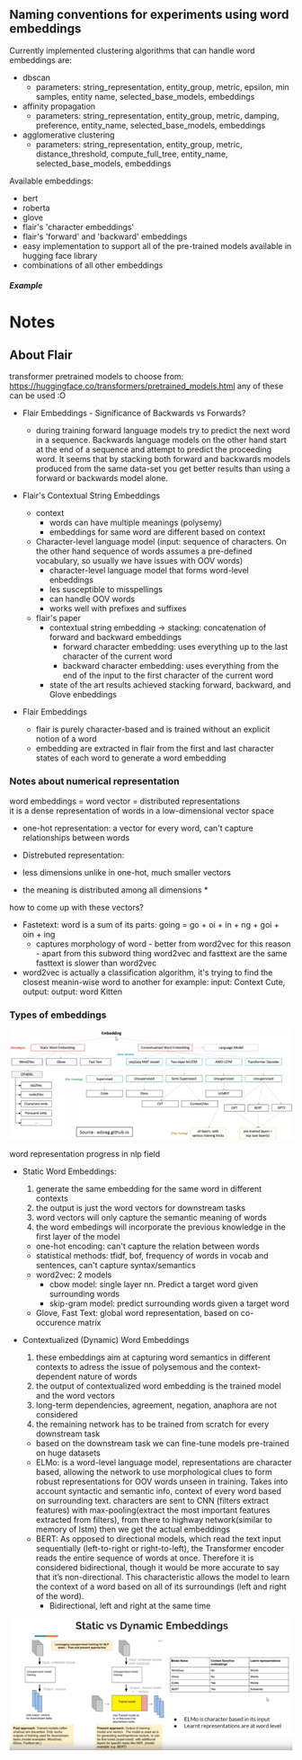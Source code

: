 ## Naming conventions for experiments using word embeddings

Currently implemented clustering algorithms that can handle word embeddings are:
* dbscan
    * parameters: string_representation, entity_group, metric, epsilon, min samples, 
    entity name, selected_base_models, embeddings
* affinity propagation
    * parameters: string_representation, entity_group, metric, damping, preference,
    entity_name, selected_base_models, embeddings
* agglomerative clustering
    * parameters: string_representation, entity_group, metric, distance_threshold, 
    compute_full_tree, entity_name, selected_base_models, embeddings

Available embeddings:
* bert
* roberta
* glove
* flair's 'character embeddings'
* flair's 'forward' and 'backward' embeddings
* easy implementation to support all of the pre-trained models available in 
hugging face library
* combinations of all other embeddings

##### Example



# Notes

## About Flair
transformer pretrained models to choose from: https://huggingface.co/transformers/pretrained_models.html
any of these can be used   :O
* Flair Embeddings - Significance of Backwards vs Forwards?
    * during training forward language models try to predict the next word in a 
    sequence. Backwards language models on the other hand start at the end of a sequence and attempt to predict the
    proceeding word. It seems that by stacking both forward and backwards models produced from the same data-set you 
    get better results than using a forward or backwards model alone.
    
 * Flair's Contextual String Embeddings
    * context
        * words can have multiple meanings (polysemy)
        * embeddings for same word are different based on context
    * Character-level language model (input: sequence of characters. On the other hand sequence of words assumes 
    a pre-defined vocabulary, so usually we have issues with OOV words)
        * character-level language model that forms word-level enbeddings
        * les susceptible to misspellings
        * can handle OOV words
        * works well with prefixes and suffixes
    * flair's paper
        * contextual string embedding -> stacking: concatenation of forward and backward embeddings
            * forward character embedding: uses everything up to the last character of the current word
            * backward character embedding: uses everything from the end of the input to the first character of the 
            current word
        * state of the art results achieved stacking forward, backward, and Glove enbeddings
 * Flair Embeddings
    * flair is purely character-based and is trained without an explicit notion of a word
    * embedding are extracted in flair from the first and last character states of each word to generate a word embedding
 
        
### Notes about numerical representation


word embeddings = word vector = distributed representations    
it is a dense representation of words in a low-dimensional vector space    
* one-hot representation:
a vector for every word, can't capture relationships between words

* Distrebuted representation:
* less dimensions unlike in one-hot, much smaller vectors 
* the meaning is distributed among all dimensions *
    
how to come up with these vectors?    
* Fastetext: word is a sum of its parts: going = go + oi + in + ng + goi + oin + ing
    * captures morphology of word - better from word2vec for this reason - apart from this subword thing word2vec and fasttext are the same
    fasttext is slower than word2vec
* word2vec is actually a classification algorithm, it's trying to find the closest meanin-wise word to another
for example: input: Context Cute, output: output: word Kitten

### Types of embeddings

![embedding_types.png](../media/embedding_types.png)

word representation progress in nlp field
* Static Word Embeddings:
    1. generate the same embedding for the same word in different contexts
    2. the output is just the word vectors for downstream tasks
    3. word vectors will only capture the semantic meaning of words
    4. the word embedings will incorporate the previous knowledge in the first layer of the model 
    * one-hot encoding: can't capture the relation between words
    * statistical methods: tfidf, bof, frequency of words in vocab and sentences, can't capture syntax/semantics
    * word2vec: 2 models
        * cbow model: single layer nn. Predict a target word given surrounding words
        * skip-gram model:  predict surrounding words given a target word
    * Glove, Fast Text: global word representation, based on co-occurence matrix

* Contextualized (Dynamic) Word Embeddings
    1. these embeddings aim at capturing word semantics in different contexts to adress the issue of polysemous and
    the context-dependent nature of words
    2. the output of contextualized word embedding is the trained model and the word vectors
    3. long-term dependencies, agreement, negation, anaphora are not considered
    4. the remaining network has to be trained from scratch for every downstream task
    * based on the downstream task we can fine-tune models pre-trained on huge datasets
    * ELMo: is a word-level language model, representations are character based, allowing the network to use
     morphological clues to form robust
    representations for OOV words unseen in training. Takes into account syntactic and semantic info, 
    context of every word based on surrounding text. characters are sent to CNN (filters extract features) 
    with max-pooling(extract the most important features extracted from filters), from there 
    to highway network(similar to memory of lstm) then we get the actual embeddings
    * BERT: As opposed to directional models, which read the text input sequentially (left-to-right or right-to-left), 
    the Transformer encoder reads the entire sequence of words at once. Therefore it is considered bidirectional, 
    though it would be more accurate to say that it’s non-directional. This characteristic allows the model to learn 
    the context of a word based on all of its surroundings (left and right of the word).
        * Bidirectional, left and right at the same time
    
![static_vs_dynamic_embeddings.png](../media/static_vs_dynamic_embeddings.png)

